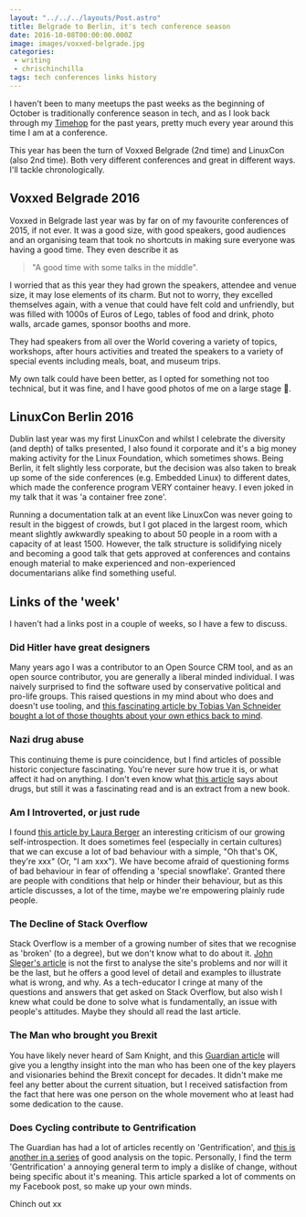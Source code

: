 ```yaml
---
layout: "../../../layouts/Post.astro"
title: Belgrade to Berlin, it's tech conference season
date: 2016-10-08T00:00:00.000Z
image: images/voxxed-belgrade.jpg
categories:
 - writing
 - chrischinchilla
tags: tech conferences links history
---
```


I haven't been to many meetups the past weeks as the beginning of October is traditionally conference season in tech, and as I look back through my [Timehop](https://timehop.com/) for the past years, pretty much every year around this time I am at a conference.

This year has been the turn of Voxxed Belgrade (2nd time) and LinuxCon (also 2nd time). Both very different conferences and great in different ways. I'll tackle chronologically.

## Voxxed Belgrade 2016

Voxxed in Belgrade last year was by far on of my favourite conferences of 2015, if not ever. It was a good size, with good speakers, good audiences and an organising team that took no shortcuts in making sure everyone was having a good time. They even describe it as

> "A good time with some talks in the middle".

I worried that as this year they had grown the speakers, attendee and venue size, it may lose elements of its charm. But not to worry, they excelled themselves again, with a venue that could have felt cold and unfriendly, but was filled with 1000s of Euros of Lego, tables of food and drink, photo walls, arcade games, sponsor booths and more.

They had speakers from all over the World covering a variety of topics, workshops, after hours activities and treated the speakers to a variety of special events including meals, boat, and museum trips.

My own talk could have been better, as I opted for something not too technical, but it was fine, and I have good photos of me on a large stage 😬.

## LinuxCon Berlin 2016

Dublin last year was my first LinuxCon and whilst I celebrate the diversity (and depth) of talks presented, I also found it corporate and it's a big money making activity for the Linux Foundation, which sometimes shows. Being Berlin, it felt slightly less corporate, but the decision was also taken to break up some of the side conferences (e.g. Embedded Linux) to different dates, which made the conference program VERY container heavy. I even joked in my talk that it was 'a container free zone'.

Running a documentation talk at an event like LinuxCon was never going to result in the biggest of crowds, but I got placed in the largest room, which meant slightly awkwardly speaking to about 50 people in a room with a capacity of at least 1500\. However, the talk structure is solidifying nicely and becoming a good talk that gets approved at conferences and contains enough material to make experienced and non-experienced documentarians alike find something useful.

## Links of the 'week'

I haven't had a links post in a couple of weeks, so I have a few to discuss.

### Did Hitler have great designers

Many years ago I was a contributor to an Open Source CRM tool, and as an open source contributor, you are generally a liberal minded individual. I was naively surprised to find the software used by conservative political and pro-life groups. This raised questions in my mind about who does and doesn't use tooling, and [this fascinating article by Tobias Van Schneider bought a lot of those thoughts about your own ethics back to mind](https://medium.com/desk-of-van-schneider/can-good-design-be-bad-design-f76504b8e018).

### Nazi drug abuse

This continuing theme is pure coincidence, but I find articles of possible historic conjecture fascinating. You're never sure how true it is, or what affect it had on anything. I don't even know what [this article](https://www.theguardian.com/books/2016/sep/25/blitzed-norman-ohler-adolf-hitler-nazi-drug-abuse-interview) says about drugs, but still it was a fascinating read and is an extract from a new book.

### Am I Introverted, or just rude

I found [this article by Laura Berger](https://www.nytimes.com/2016/09/25/opinion/sunday/am-i-introverted-or-just-rude.html) an interesting criticism of our growing self-introspection. It does sometimes feel (especially in certain cultures) that we can excuse a lot of bad behaviour with a simple, "Oh that's OK, they're xxx" (Or, "I am xxx"). We have become afraid of questioning forms of bad behaviour in fear of offending a 'special snowflake'. Granted there are people with conditions that help or hinder their behaviour, but as this article discusses, a lot of the time, maybe we're empowering plainly rude people.

### The Decline of Stack Overflow

Stack Overflow is a member of a growing number of sites that we recognise as 'broken' (to a degree), but we don't know what to do about it. [John Sleger's article](https://hackernoon.com/the-decline-of-stack-overflow-7cb69faa575d) is not the first to analyse the site's problems and nor will it be the last, but he offers a good level of detail and examples to illustrate what is wrong, and why. As a tech-educator I cringe at many of the questions and answers that get asked on Stack Overflow, but also wish I knew what could be done to solve what is fundamentally, an issue with people's attitudes. Maybe they should all read the last article.

### The Man who brought you Brexit

You have likely never heard of Sam Knight, and this [Guardian article](https://www.theguardian.com/politics/2016/sep/29/daniel-hannan-the-man-who-brought-you-brexit) will give you a lengthy insight into the man who has been one of the key players and visionaries behind the Brexit concept for decades. It didn't make me feel any better about the current situation, but I received satisfaction from the fact that here was one person on the whole movement who at least had some dedication to the cause.

### Does Cycling contribute to Gentrification

The Guardian has had a lot of articles recently on 'Gentrification', and [this is another in a series](https://www.theguardian.com/cities/2016/oct/05/blame-bike-cycling-contribute-city-gentrification) of good analysis on the topic. Personally, I find the term 'Gentrification' a annoying general term to imply a dislike of change, without being specific about it's meaning. This article sparked a lot of comments on my Facebook post, so make up your own minds.


Chinch out xx
